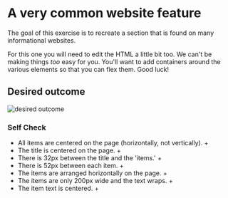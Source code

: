 # A very common website feature

The goal of this exercise is to recreate a section that is found on many informational websites.

For this one you will need to edit the HTML a little bit too. We can't be making things _too_ easy for you. You'll want to add containers around the various elements so that you can flex them. Good luck!

## Desired outcome

![desired outcome](./desired-outcome.png)

### Self Check

- All items are centered on the page (horizontally, not vertically). +
- The title is centered on the page. +
- There is 32px between the title and the 'items.' +
- There is 52px between each item. +
- The items are arranged horizontally on the page. +
- The items are only 200px wide and the text wraps. +
- The item text is centered. +
